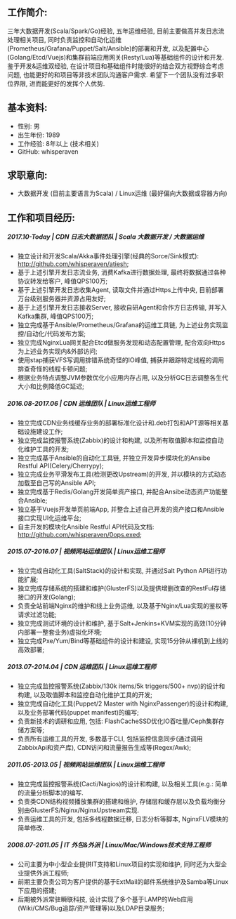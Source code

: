 ## 工作简介:
三年大数据开发(Scala/Spark/Go)经验, 五年运维经验, 目前主要做高并发日志流处理相关项目, 同时负责监控和自动化运维(Prometheus/Grafana/Puppet/Salt/Ansible)的部署和开发, 以及配置中心(Golang/Etcd/Vuejs)和集群前端应用网关(Resty/Lua)等基础组件的设计和开发. 鉴于开发&运维双经验, 在设计项目和基础组件时能很好的结合双方视野综合考虑问题, 也能更好的和项目等非技术团队沟通客户需求. 希望下一个团队没有过多职位界限, 进而能更好的发挥个人优势.

## 基本资料:
- 性别: 男
- 出生年份: 1989
- 工作经验: 8年以上 (技术相关)
- GitHub: whisperaven

## 求职意向:
- 大数据开发 (目前主要语言为Scala) / Linux运维 (最好偏向大数据或容器方向)

## 工作和项目经历:
##### 2017.10-Today | CDN 日志大数据团队 | Scala 大数据开发 / 大数据运维
- 独立设计和开发Scala/Akka事件处理引擎(经典的Sorce/Sink模式): http://github.com/whisperaven/atiesh;
- 基于上述引擎开发日志流业务, 消费Kafka进行数据处理, 最终将数据通过各种协议转发给客户, 峰值QPS100万;
- 基于上述引擎开发日志收集Agent, 读取文件并通过Https上传中央, 目前部署万台级别服务器并资源占用友好;
- 基于上述引擎开发日志接收Server, 接收自研Agent和合作方日志传输, 并写入Kafka集群, 峰值QPS100万;
- 独立完成基于Ansible/Prometheus/Grafana的运维工具链, 为上述业务实现监控/自动化/代码发布方案;
- 独立完成NginxLua网关配合Etcd做服务发现和动态配置管理, 配合双向Https为上述业务实现内&外部访问;
- 使用stap捕获VFS写调用排错系统奇怪的IO峰值, 捕获并跟踪特定线程的调用排查奇怪的线程卡顿问题;
- 根据业务特点调整JVM参数优化小应用内存占用, 以及分析GC日志调整各生代大小和比例降低GC延迟;

##### 2016.08-2017.06 | CDN 运维团队 | Linux运维工程师
- 独立完成CDN业务线缓存业务的部署标准化设计和.deb打包和APT源等相关基础设施建设工作;
- 独立完成监控报警系统(Zabbix)的设计和构建, 以及所有取值脚本和监控自动化维护工具的开发; 
- 独立完成基于Ansible的自动化工具链, 并独立开发异步模块化的Ansibe Restful API(Celery/Cherrypy);
- 独立完成业务平滑发布工具(检测更改Upstream)的开发, 并以模块的方式动态加载至自己写的Ansible API;
- 独立完成基于Redis/Golang开发简单资产接口, 并配合Ansibe动态资产功能整合Ansible;
- 独立基于Vuejs开发单页前端App, 并整合上述自己开发的资产接口和Ansible接口实现UI化运维平台;
- 自主开发的模块化Ansible Restful API代码及文档: http://github.com/whisperaven/0ops.exed;

##### 2015.07-2016.07 | 视频网站运维团队 | Linux运维工程师
- 独立完成自动化工具(SaltStack)的设计和实现, 并通过Salt Python API进行功能扩展;
- 独立完成存储系统的搭建和维护(GlusterFS)以及提供增删改查的RestFul存储接口的开发(Golang);
- 负责全站前端Nginx的维护和线上业务运维, 以及基于Nginx/Lua实现的鉴权等请求过滤功能;
- 独立完成测试环境的设计和维护, 基于Salt+Jenkins+KVM实现的高效(10分钟内部署一整套业务)虚拟化环境;
- 独立完成Pxe/Yum/Bind等基础组件的设计和建设, 实现15分钟从裸机到上线的高效部署;

##### 2013.07-2014.04 | CDN 运维团队 | Linux运维工程师
- 独立完成监控报警系统(Zabbix/130k items/5k triggers/500+ nvp)的设计和构建, 以及取值脚本和监控自动化维护工具的开发; 
- 独立完成自动化工具(Puppet/2 Master with NginxPassenger)的设计和构建, 以及业务部署代码(puppet manifest)的编写;
- 负责新技术的调研和应用, 包括: FlashCacheSSD优化IO吞吐量/Ceph集群存储方案等;
- 负责所有运维工具的开发, 多数基于CLI, 包括监控信息同步(通过调用ZabbixApi和资产库), CDN访问和流量报告生成等(Regex/Awk);

##### 2011.05-2013.05 | 视频网站运维团队 | Linux运维工程师
- 独立完成监控报警系统(Cacti/Nagios)的设计和构建, 以及相关工具(e.g.: 简单的流量分析脚本)的编写.
- 负责类CDN结构视频播放集群的搭建和维护, 存储层和缓存层以及负载均衡分别由GlusterFS/Nginx/NginxUpstream实现.
- 负责运维工具的开发, 包括多线程数据迁移, 日志分析等脚本, NginxFLV模块的简单修改.

##### 2008.07-2011.05 | IT 外包&外派 | Linux/Mac/Windows技术支持工程师
- 公司主要为中小型企业提供IT支持和Linux项目的实现和维护, 同时还为大型企业提供外派工程师;
- 前期主要负责公司为客户提供的基于ExtMail的邮件系统维护及Samba等Linux下应用的搭建;
- 后期被外派常驻瞬联科技, 设计实现了多个基于LAMP的Web应用(Wiki/CMS/Bug追踪/资产管理等)以及LDAP目录服务;
